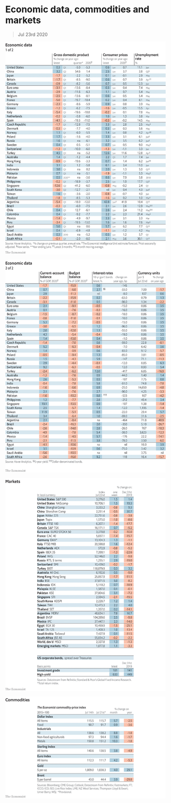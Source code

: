 # Economic data, commodities and markets

> Jul 23rd 2020

![](./images/20200725_INT101.png)

![](./images/20200725_INT102.png)

![](./images/20200725_INT201.png)

![](./images/20200725_INT401.png)
